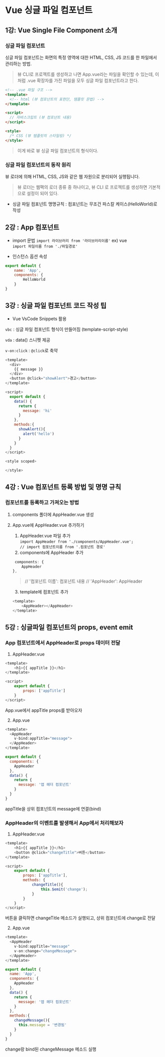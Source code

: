 # Vue 싱글 파일 컴포넌트

## 1강: Vue Single File Component 소개

### 싱글 파일 컴포넌트 

싱글 파일 컴포넌트는 화면의 특정 영역에 대한 HTML, CSS, JS 코드를 한 파일에서 관리하는 방법.  

> 뷰 CLI로 프로젝트를 생성하고 나면 App.vue라는 파일을 확인할 수 있는데, 이처럼 .vue 확장자를 가진 파일을 모두 싱글 파일 컴포넌트라고 한다.

```html
<!-- .vue 파일 구조 -->
<template>
  <!-- html (뷰 컴포넌트의 표현단, 템플릿 문법) -->
</template>

<script>
  // 자바스크립트 (뷰 컴포넌트 내용)
</script>

<style>
  /* CSS (뷰 템플릿의 스타일링) */
</style>
```
> 이게 바로 뷰 싱글 파일 컴포넌트의 형식이다.


### 싱글 파일 컴포넌트의 동작 원리
뷰 로더에 의해 HTML, CSS, JS와 같은 웹 자원으로 분리되어 실행됩니다. 

> 뷰 로더는 웹팩의 로더 종류 중 하나이고, 뷰 CLI 로 프로젝트를 생성하면 기본적으로 설정이 되어 있다.


* 싱글 파일 컴포넌트 명명규칙 : 컴포넌트는 무조건 파스칼 케이스(HelloWorld)로 작성


## 2강 : App 컴포넌트

* import 문법
`import 라이브러리 from '라이브러리이름'` ex) vue  
`import 파일이름 from './파일경로'`  

* 인스턴스 옵션 속성
```javascript
export default {
    name: 'App',
    components: {
        HelloWorld
    }
}
```


## 3강 : 싱글 파일 컴포넌트 코드 작성 팁

* Vue VsCode Snippets 활용  

`vbc` : 싱글 파일 컴포넌트 형식이 만들어짐 (template-script-style)  

`vda` : data() 스니펫 제공

`v-on:click` : `@click`로 축약

```javascript
<template>
  <div>
    {{ message }}
  </div>
  <button @click="showAlert">경고</button>
</template>

<script>
  export default {
    data() {
      return {
        message: 'hi'
      }
    },
    methods:{
      showAlert(){
        alert('hello')
      }
    }
  }
</script>

<style scoped>

</style>
```


## 4강 : Vue 컴포넌트 등록 방법 및 명명 규칙

### 컴포넌트를 등록하고 가져오는 방법

1. components 폴더에 AppHeader.vue 생성

2. App.vue에 AppHeader.vue 추가하기
    1. AppHeader.vue 파일 추가   
    `import AppHeader from './components/AppHeader.vue';`  
    `// import 컴포넌트이름 from '.컴포넌트 경로'`
    2. components에 AppHeader 추가
    ```javascript
     components: {
        AppHeader
    },
    ```
    > // '컴포넌트 이름': 컴포넌트 내용
    > // 'AppHeader': AppHeader
    3. template에 컴포넌트 추가
    ```javascript
    <template>
        <AppHeader></AppHeader>
    </template>
    ```


## 5강 : 싱글파일 컴포넌트의 props, event emit

### App 컴포넌트에서 AppHeader로 props 데이터 전달

1. AppHeader.vue
```javascript
<template>
    <h1>{{ appTitle }}</h1>
</template>

<script>
    export default {
        props: ['appTitle']
    }
</script>
```
App.vue에서 appTitle props를 받아오자

2. App.vue
``` javascript
<template>
  <AppHeader 
    v-bind:appTitle="message">
  </AppHeader>
</template>

export default {
  components: {
    AppHeader
  },
  data() {
    return {
      message: '앱 헤더 컴포넌트'
    }
  }
}
```
appTitle을 상위 컴포넌트의 message에 연결(bind)

### AppHeader의 이벤트를 발생해서 App에서 처리해보자

1. AppHeader.vue
```javascript
<template>
    <h1>{{ appTitle }}</h1>
    <button @click="changeTitle">버튼</button>
</template>

<script>
    export default {
        props: ['appTitle'],
        methods: {
            changeTitle(){
                this.$emit('change');
            }
        }
    }
</script>
```

버튼을 클릭하면 changeTitle 메소드가 실행되고, 상위 컴포넌트에 change로 전달

2. App.vue
```javascript
<template>
  <AppHeader 
    v-bind:appTitle="message" 
    v-on:change="changeMessage">
  </AppHeader>
</template>

export default {
  name: 'App',
  components: {
    AppHeader
  },
  data() {
    return {
      message: '앱 헤더 컴포넌트'
    }
  },
  methods:{
    changeMessage(){
      this.message = '변경됨'
    }
  }
}
```
change랑 bind된 changeMessage 메소드 실행


